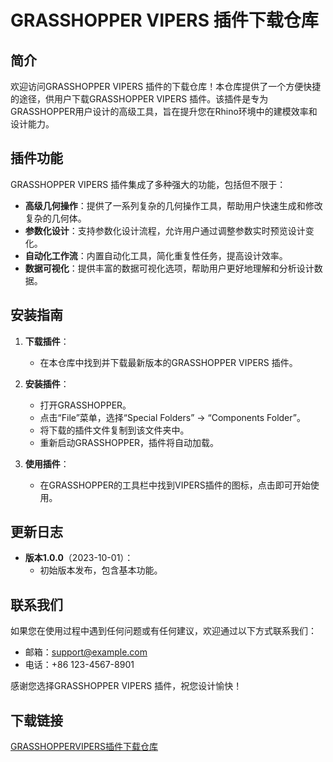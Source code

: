 # GRASSHOPPER VIPERS 插件下载仓库

## 简介

欢迎访问GRASSHOPPER VIPERS 插件的下载仓库！本仓库提供了一个方便快捷的途径，供用户下载GRASSHOPPER VIPERS 插件。该插件是专为GRASSHOPPER用户设计的高级工具，旨在提升您在Rhino环境中的建模效率和设计能力。

## 插件功能

GRASSHOPPER VIPERS 插件集成了多种强大的功能，包括但不限于：

- **高级几何操作**：提供了一系列复杂的几何操作工具，帮助用户快速生成和修改复杂的几何体。
- **参数化设计**：支持参数化设计流程，允许用户通过调整参数实时预览设计变化。
- **自动化工作流**：内置自动化工具，简化重复性任务，提高设计效率。
- **数据可视化**：提供丰富的数据可视化选项，帮助用户更好地理解和分析设计数据。

## 安装指南

1. **下载插件**：
   - 在本仓库中找到并下载最新版本的GRASSHOPPER VIPERS 插件。

2. **安装插件**：
   - 打开GRASSHOPPER。
   - 点击“File”菜单，选择“Special Folders” -> “Components Folder”。
   - 将下载的插件文件复制到该文件夹中。
   - 重新启动GRASSHOPPER，插件将自动加载。

3. **使用插件**：
   - 在GRASSHOPPER的工具栏中找到VIPERS插件的图标，点击即可开始使用。

## 更新日志

- **版本1.0.0**（2023-10-01）：
  - 初始版本发布，包含基本功能。

## 联系我们

如果您在使用过程中遇到任何问题或有任何建议，欢迎通过以下方式联系我们：

- 邮箱：support@example.com
- 电话：+86 123-4567-8901

感谢您选择GRASSHOPPER VIPERS 插件，祝您设计愉快！

## 下载链接

[GRASSHOPPERVIPERS插件下载仓库](https://pan.quark.cn/s/2c4f929cbd5b)